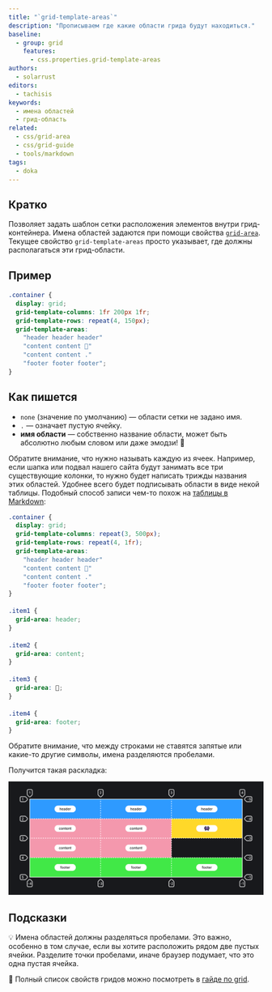 ```yaml
---
title: "`grid-template-areas`"
description: "Прописываем где какие области грида будут находиться."
baseline:
  - group: grid
    features:
      - css.properties.grid-template-areas
authors:
  - solarrust
editors:
  - tachisis
keywords:
  - имена областей
  - грид-область
related:
  - css/grid-area
  - css/grid-guide
  - tools/markdown
tags:
  - doka
---
```


## Кратко

Позволяет задать шаблон сетки расположения элементов внутри грид-контейнера. Имена областей задаются при помощи свойства [`grid-area`](/css/grid-area/). Текущее свойство `grid-template-areas` просто указывает, где должны располагаться эти грид-области.

## Пример

```css
.container {
  display: grid;
  grid-template-columns: 1fr 200px 1fr;
  grid-template-rows: repeat(4, 150px);
  grid-template-areas:
    "header header header"
    "content content 👾"
    "content content ."
    "footer footer footer";
}
```

## Как пишется

- `none` (значение по умолчанию) — области сетки не задано имя.
- `.` — означает пустую ячейку.
- **имя области** — собственно название области, может быть абсолютно любым словом или даже эмодзи! 🤯

Обратите внимание, что нужно называть каждую из ячеек. Например, если шапка или подвал нашего сайта будут занимать все три существующие колонки, то нужно будет написать трижды названия этих областей. Удобнее всего будет подписывать области в виде некой таблицы. Подобный способ записи чем-то похож на [таблицы в Markdown](/tools/markdown/#tablicy):

```css
.container {
  display: grid;
  grid-template-columns: repeat(3, 500px);
  grid-template-rows: repeat(4, 1fr);
  grid-template-areas:
    "header header header"
    "content content 👾"
    "content content ."
    "footer footer footer";
}

.item1 {
  grid-area: header;
}

.item2 {
  grid-area: content;
}

.item3 {
  grid-area: 👾;
}

.item4 {
  grid-area: footer;
}
```

Обратите внимание, что между строками не ставятся запятые или какие-то другие символы, имена разделяются пробелами.

Получится такая раскладка:

![Пример реализации свойства grid-template-areas.](images/1.png)

## Подсказки

💡 Имена областей должны разделяться пробелами. Это важно, особенно в том случае, если вы хотите расположить рядом две пустых ячейки. Разделите точки пробелами, иначе браузер подумает, что это одна пустая ячейка.

<aside>

📝 Полный список свойств гридов можно посмотреть в [гайде по grid](/css/grid-guide/).

</aside>
